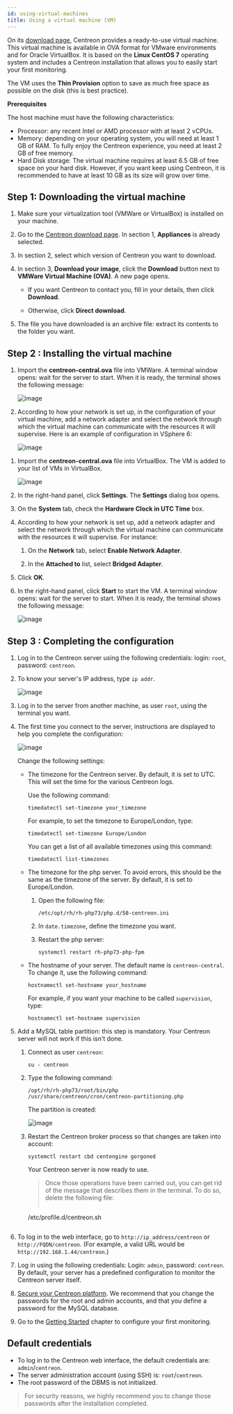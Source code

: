 ```yaml
---
id: using-virtual-machines
title: Using a virtual machine (VM)
---
```


On its [download page](https://download.centreon.com), Centreon provides a ready-to-use virtual machine. This virtual machine is available in OVA format for VMware environments and for Oracle VirtualBox. It is based on the **Linux CentOS 7** operating system and includes a Centreon installation that allows you to easily start your first monitoring.

The VM uses the **Thin Provision** option to save as much free space as possible on the disk (this is best practice).

**Prerequisites**

The host machine must have the following characteristics:

- Processor: any recent Intel or AMD processor with at least 2 vCPUs.
- Memory: depending on your operating system, you will need at least 1 GB of RAM. To fully enjoy the Centreon experience, you need at least 2 GB of free memory.
- Hard Disk storage: The virtual machine requires at least 6.5 GB of free space on your hard disk. However, if you want keep using Centreon, it is recommended to have at least 10 GB as its size will grow over time.

## Step 1: Downloading the virtual machine

1. Make sure your virtualization tool (VMWare or VirtualBox) is installed on your machine.

2. Go to the [Centreon download page](https://download.centreon.com). In section 1, **Appliances** is already selected.

3. In section 2, select which version of Centreon you want to download.

4. In section 3, **Download your image**, click the **Download** button next to **VMWare Virtual Machine (OVA)**. A new page opens.

    - If you want Centreon to contact you, fill in your details, then click **Download**.

    - Otherwise, click **Direct download**.

5. The file you have downloaded is an archive file: extract its contents to the folder you want.

## Step 2 : Installing the virtual machine

<!--DOCUSAURUS_CODE_TABS-->

<!--VMware environment-->

1. Import the **centreon-central.ova** file into VMWare. A terminal window opens: wait for the server to start. When it is ready, the terminal shows the following message:

    ![image](../../assets/installation/VMW1.png)

2. According to how your network is set up, in the configuration of your virtual machine, add a network adapter and select the network through which the virtual machine can communicate with the resources it will supervise. Here is an example of configuration in VSphere 6:

    ![image](../../assets/installation/VMW_network_adapter.png)

<!--Oracle VirtualBox-->

1. Import the **centreon-central.ova** file into VirtualBox. The VM is added to your list of VMs in VirtualBox.

    ![image](../../assets/installation/VB2.png)

2. In the right-hand panel, click **Settings**. The **Settings** dialog box opens.

3. On the **System** tab, check the **Hardware Clock in UTC Time** box.

4. According to how your network is set up, add a network adapter and select the network through which the virtual machine can communicate with the resources it will supervise. For instance:

    1. On the **Network** tab, select **Enable Network Adapter**.

    2. In the **Attached to** list, select **Bridged Adapter**.

5. Click **OK**.

6. In the right-hand panel, click **Start** to start the VM. A terminal window opens: wait for the server to start. When it is ready, the terminal shows the following message:

    ![image](../../assets/installation/terminal_ready.png)

<!--END_DOCUSAURUS_CODE_TABS-->

## Step 3 : Completing the configuration

1. Log in to the Centreon server using the following credentials: login: `root`, password: `centreon`.

2. To know your server's IP address, type `ip addr`.

    ![image](../../assets/installation/ip_addr.png)

3. Log in to the server from another machine, as user `root`, using the terminal you want.

4. The first time you connect to the server, instructions are displayed to help you complete the configuration:

    ![image](../../assets/installation/terminal_centreon.png)

    Change the following settings:

    - The timezone for the Centreon server. By default, it is set to UTC. This will set the time for the various Centreon logs.
        
        Use the following command: 
        
        ```shell
        timedatectl set-timezone your_timezone
        ```
        
        For example, to set the timezone to Europe/London, type:
        
        ```shell
        timedatectl set-timezone Europe/London
        ```

        You can get a list of all available timezones using this command: 
        
        ```shell
        timedatectl list-timezones
        ```

    - The timezone for the php server. To avoid errors, this should be the same as the timezone of the server. By default, it is set to Europe/London.

        1. Open the following file:
        
            ```shell
            /etc/opt/rh/rh-php73/php.d/50-centreon.ini
            ```
        
        2. In `date.timezone`, define the timezone you want.
        
        3. Restart the php server: 
        
            ```shell
            systemctl restart rh-php73-php-fpm
            ```

    - The hostname of your server. The default name is `centreon-central`. To change it, use the following command: 
    
        ```shell
        hostnamectl set-hostname your_hostname
        ```
    
        For example, if you want your machine to be called `supervision`, type:
        
        ```shell
        hostnamectl set-hostname supervision
        ```

5. Add a MySQL table partition: this step is mandatory. Your Centreon server will not work if this isn't done.

    1. Connect as user ``centreon``: 
    
        ```shell
        su - centreon
        ```

    2. Type the following command: 

        ```shell
        /opt/rh/rh-php73/root/bin/php /usr/share/centreon/cron/centreon-partitioning.php
        ```

        The partition is created:

        ![image](../../assets/installation/partition_created.png)

    3. Restart the Centreon broker process so that changes are taken into account: 
    
        ```shell
        systemctl restart cbd centengine gorgoned
        ```

        Your Centreon server is now ready to use. 

        >Once those operations have been carried out, you can get rid of the message that describes them in the terminal. To do so, delete the following file:
        >
        >```shell
        /etc/profile.d/centreon.sh
        ```
    
6. To log in to the web interface, go to `http://ip_address/centreon` or `http://FQDN/centreon`. (For example, a valid URL would be `http://192.168.1.44/centreon`.) 

7. Log in using the following credentials: Login: `admin`, password: `centreon`. By default, your server has a predefined configuration to monitor the Centreon server itself.

8. [Secure your Centreon platform](../../administration/secure-platform.html). We recommend that you change the passwords for the root and admin accounts, and that you define a password for the MySQL database.

9. Go to the [Getting Started](../../getting-started/installation-first-steps.html) chapter to configure your first monitoring.

## Default credentials

- To log in to the Centreon web interface, the default credentials are: `admin`/`centreon`.
- The server administration account (using SSH) is: `root`/`centreon`.
- The root password of the DBMS is not initialized.

> For security reasons, we highly recommend you to change those passwords after the installation completed.

